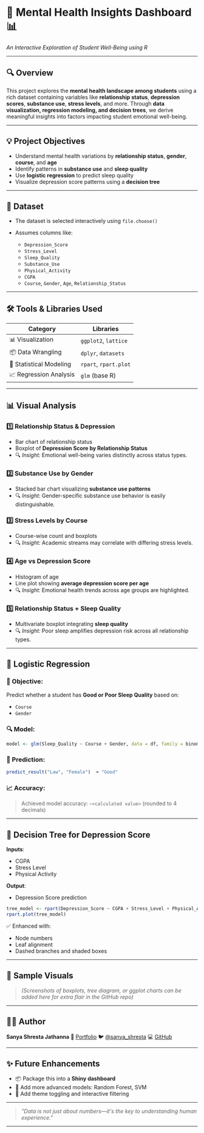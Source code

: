 # 🧠 Mental Health Insights Dashboard 📊

*An Interactive Exploration of Student Well-Being using R*

---

## 🔍 Overview

This project explores the **mental health landscape among students** using a rich dataset containing variables like **relationship status**, **depression scores**, **substance use**, **stress levels**, and more. Through **data visualization, regression modeling, and decision trees**, we derive meaningful insights into factors impacting student emotional well-being.

---

## 💡 Project Objectives

* Understand mental health variations by **relationship status**, **gender**, **course**, and **age**
* Identify patterns in **substance use** and **sleep quality**
* Use **logistic regression** to predict sleep quality
* Visualize depression score patterns using a **decision tree**

---

## 📁 Dataset

* The dataset is selected interactively using `file.choose()`
* Assumes columns like:

  * `Depression_Score`
  * `Stress_Level`
  * `Sleep_Quality`
  * `Substance_Use`
  * `Physical_Activity`
  * `CGPA`
  * `Course`, `Gender`, `Age`, `Relationship_Status`

---

## 🛠️ Tools & Libraries Used

| Category                | Libraries             |
| ----------------------- | --------------------- |
| 📊 Visualization        | `ggplot2`, `lattice`  |
| 📦 Data Wrangling       | `dplyr`, `datasets`   |
| 🧮 Statistical Modeling | `rpart`, `rpart.plot` |
| 📈 Regression Analysis  | `glm` (base R)        |

---

## 📊 Visual Analysis

### 1️⃣ Relationship Status & Depression

* Bar chart of relationship status
* Boxplot of **Depression Score by Relationship Status**
* 🔍 *Insight:* Emotional well-being varies distinctly across status types.

### 2️⃣ Substance Use by Gender

* Stacked bar chart visualizing **substance use patterns**
* 🔍 *Insight:* Gender-specific substance use behavior is easily distinguishable.

### 3️⃣ Stress Levels by Course

* Course-wise count and boxplots
* 🔍 *Insight:* Academic streams may correlate with differing stress levels.

### 4️⃣ Age vs Depression Score

* Histogram of age
* Line plot showing **average depression score per age**
* 🔍 *Insight:* Emotional health trends across age groups are highlighted.

### 5️⃣ Relationship Status + Sleep Quality

* Multivariate boxplot integrating **sleep quality**
* 🔍 *Insight:* Poor sleep amplifies depression risk across all relationship types.

---

## 🤖 Logistic Regression

### 📌 Objective:

Predict whether a student has **Good or Poor Sleep Quality** based on:

* `Course`
* `Gender`

### 🔍 Model:

```r
model <- glm(Sleep_Quality ~ Course + Gender, data = df, family = binomial)
```

### 🧪 Prediction:

```r
predict_result("Law", "Female")  ➡️ "Good"
```

### 📈 Accuracy:

> Achieved model accuracy: `~<calculated value>` (rounded to 4 decimals)

---

## 🌳 Decision Tree for Depression Score

**Inputs**:

* CGPA
* Stress Level
* Physical Activity

**Output**:

* Depression Score prediction

```r
tree_model <- rpart(Depression_Score ~ CGPA + Stress_Level + Physical_Activity, data = df)
rpart.plot(tree_model)
```

✅ Enhanced with:

* Node numbers
* Leaf alignment
* Dashed branches and shaded boxes

---

## 📸 Sample Visuals

> *(Screenshots of boxplots, tree diagram, or ggplot charts can be added here for extra flair in the GitHub repo)*

---

## 🙋‍♀️ Author

**Sanya Shresta Jathanna**
🔗 [Portfolio](https://sanyashresta.netlify.app)
🐦 [@sanya\_shresta](https://twitter.com/sanya_shresta)
💻 [GitHub](https://github.com/SanyaShresta25)

---

## ✨ Future Enhancements

* 📦 Package this into a **Shiny dashboard**
* 🧠 Add more advanced models: Random Forest, SVM
* 🌈 Add theme toggling and interactive filtering

---

> *"Data is not just about numbers—it's the key to understanding human experience."*

---


